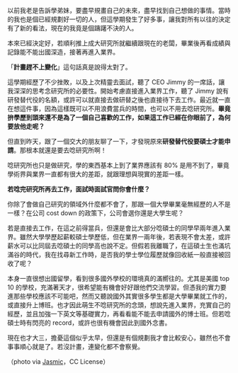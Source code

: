 <!--
[date]: 2011-06-09
[title]: 業界 or 研究所
[name]: industry-or-graduate-school
[tag]: work | 工作, graduate school | 研究所
[photo]: http://i.minus.com/jASNDPmMbGKEg.png
-->


以前我老是告訴學弟妹，要盡早規畫自己的未來，盡早找到自己想做的事情。當時的我也是個已經規劃好一切的人，但這學期發生了好多事，讓我對所有以往的決定有了新的看法，現在的我竟是個躊躇不決的人。

本來已經決定好，若順利推上成大研究所就繼續跟現在的老闆，畢業後再看成績與記錄能不能出國深造，接著再進入業界。

「**計畫趕不上變化**」這句話真是說得太對了。

這學期經歷了不少挫敗，以及上次精靈去面試，聽了 CEO Jimmy 的一席話，讓我深深的思考念研究所的必要性。開始考慮直接進入業界工作，聽了 Jimmy 說有研發替代役的名額，或許可以就直接去做研替之後也直接待下去工作。最近就一直在想這件事，因為這樣既可以不用浪費當兵的時間，也可以不用去唸研究所。**畢竟拚學歷到頭來還不是為了一個自己喜歡的工作，如果這工作已經在你眼前了，為何要放他走呢？**

但直到昨天，跟了一個交大的朋友聊了一下，才發現原來**研發替代役要碩士才能申請**。那根本就還是要去唸研究所啊！

唸研究所也只是做研究，學的東西基本上到了業界應該有 80% 是用不到了，畢竟學術界與業界一直都有很大的差距，就跟理想與現實的差距一樣。

**若唸完研究所再去工作，面試時面試官問你會什麼？**

你除了會做自己研究的領域外什麼都不會了，那跟一個大學畢業毫無經歷的人不是一樣？在公司 cost down 的政策下，公司會選你還是大學生呢？

若是直接去工作，在這之前得當兵，但還是會比大部分唸碩士的同學早兩年進入業界。雖然大學學歷起薪較碩士學歷低，但在業界一兩年後，若表現不會太差，或許薪水可以比同屆去唸碩士的同學高也說不定。但假若我離職了，在這碩士生也滿坑滿谷的時代，我在找尋新工作時，是否我的學士學位履歷就像回收紙一般直接被回收了呢？

本身一直很想出國留學，看到很多國外學校的環境真的滿嚮往的。尤其是美國 top 10 的學校，充滿著天才，很希望能有機會好好跟他們交流學習。但憑我的實力要進那些學校應該不可能吧，然而又聽說國外其實很多學生都是大學畢業就工作的，或直接升上博班。也才因此萌生不唸研究所的念頭，想說先進入業界，充實自己的經歷，並且加強一下英文等基礎實力，再看看能不能去申請國外的博士班。但若唸碩士時有閃亮的 record，或許也很有機會因此到國外念書。

現在也才大三，擔憂這個似乎太早，但還是有個規劃我才會比較安心，雖然也不會事事順心就是了。若沒計畫，連變化都不會察覺。

（photo via [Jasmic][1]，CC License）

[1]: http://www.flickr.com/photos/jasmic/329844767/



